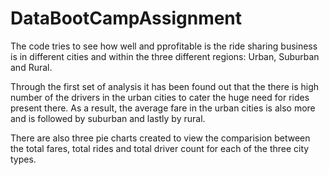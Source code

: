 # DataBootCampAssignment
The code tries to see how well and pprofitable is the ride sharing business is in different cities and within the three different regions:
Urban, Suburban and Rural.

Through the first set of analysis it has been found out that the there is high number of the drivers in the urban cities to cater the huge
need for rides present there. As a result, the average fare in the urban cities is also more and is followed by suburban and lastly by rural.

There are also three pie charts created to view the comparision between the total fares, total rides and total driver count for each of the
three city types.
